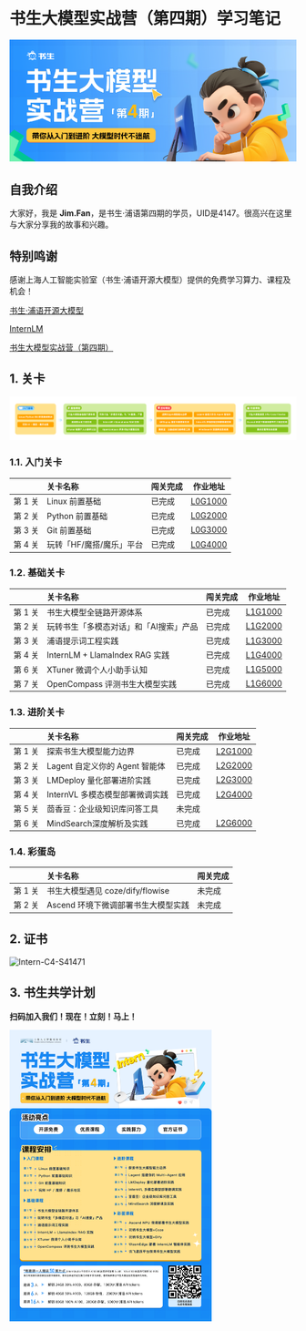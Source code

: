 # 书生大模型实战营（第四期）学习笔记

![icamp4](./assets/cf5eca85-bb13-4b96-aa54-b29fa40d36b7.png)

## 自我介绍

大家好，我是 **Jim.Fan**，是书生·浦语第四期的学员，UID是4147。很高兴在这里与大家分享我的故事和兴趣。

##  特别鸣谢

感谢上海人工智能实验室（书生·浦语开源大模型）提供的免费学习算力、课程及机会！

[书生·浦语开源大模型](https://github.com/InternLM/InternLM)

[InternLM](https://github.com/InternLM/InternLM)

[书生大模型实战营（第四期）](https://github.com/InternLM/Tutorial)

## 1. 关卡

![update](./assets/1f65a77a-3490-47ff-b408-be6d7a190802.png)

### 1.1. 入门关卡

|         | 关卡名称                 | 闯关完成 | 作业地址                                                     |
| :------ | :----------------------- | :------- | ------------------------------------------------------------ |
| 第 1 关 | Linux 前置基础           | 已完成   | [L0G1000](https://github.com/gcfan0813/InternLM-Study/tree/main/L0-%E5%85%A5%E9%97%A8%E5%B2%9B/L0G1000) |
| 第 2 关 | Python 前置基础          | 已完成   | [L0G2000](https://github.com/gcfan0813/InternLM-Study/tree/main/L0-%E5%85%A5%E9%97%A8%E5%B2%9B/L0G2000) |
| 第 3 关 | Git 前置基础             | 已完成   | [L0G3000](https://github.com/gcfan0813/InternLM-Study/tree/main/L0-%E5%85%A5%E9%97%A8%E5%B2%9B/L0G3000) |
| 第 4 关 | 玩转「HF/魔搭/魔乐」平台 | 已完成   | [L0G4000](https://github.com/gcfan0813/InternLM-Study/tree/main/L0-%E5%85%A5%E9%97%A8%E5%B2%9B/L0G4000) |

### 1.2. 基础关卡


|         | 关卡名称                               | 闯关完成 | 作业地址                                                     |
| :------ | :------------------------------------- | :------- | ------------------------------------------------------------ |
| 第 1 关 | 书生大模型全链路开源体系               | 已完成   | [L1G1000](https://github.com/gcfan0813/InternLM-Study/tree/main/L1-%E5%9F%BA%E7%A1%80%E5%B2%9B/L1G1000) |
| 第 2 关 | 玩转书生「多模态对话」和「AI搜索」产品 | 已完成   | [L1G2000](https://github.com/gcfan0813/InternLM-Study/tree/main/L1-%E5%9F%BA%E7%A1%80%E5%B2%9B/L1G2000) |
| 第 3 关 | 浦语提示词工程实践                     | 已完成   | [L1G3000](https://github.com/gcfan0813/InternLM-Study/tree/main/L1-%E5%9F%BA%E7%A1%80%E5%B2%9B/L1G3000) |
| 第 4 关 | InternLM + LlamaIndex RAG 实践         | 已完成   | [L1G4000](https://github.com/gcfan0813/InternLM-Study/tree/main/L1-%E5%9F%BA%E7%A1%80%E5%B2%9B/L1G4000) |
| 第 6 关 | XTuner 微调个人小助手认知              | 已完成   | [L1G5000](https://github.com/gcfan0813/InternLM-Study/tree/main/L1-%E5%9F%BA%E7%A1%80%E5%B2%9B/L1G5000) |
| 第 7 关 | OpenCompass 评测书生大模型实践         | 已完成   | [L1G6000](https://github.com/gcfan0813/InternLM-Study/tree/main/L1-%E5%9F%BA%E7%A1%80%E5%B2%9B/L1G6000) |



### 1.3. 进阶关卡

|         | 关卡名称                        | 闯关完成 | 作业地址                                                     |
| :------ | :------------------------------ | :------- | ------------------------------------------------------------ |
| 第 1 关 | 探索书生大模型能力边界          | 已完成   | [L2G1000](https://github.com/gcfan0813/InternLM-Study/tree/main/L2-%E8%BF%9B%E9%98%B6%E5%B2%9B/L2G1000) |
| 第 2 关 | Lagent 自定义你的 Agent 智能体  | 已完成   | [L2G2000](https://github.com/gcfan0813/InternLM-Study/tree/main/L2-%E8%BF%9B%E9%98%B6%E5%B2%9B/L2G2000) |
| 第 3 关 | LMDeploy 量化部署进阶实践       | 已完成   | [L2G3000](https://github.com/gcfan0813/InternLM-Study/tree/main/L2-%E8%BF%9B%E9%98%B6%E5%B2%9B/L2G3000) |
| 第 4 关 | InternVL 多模态模型部署微调实践 | 已完成   | [L2G4000](https://github.com/gcfan0813/InternLM-Study/tree/main/L2-%E8%BF%9B%E9%98%B6%E5%B2%9B/L2G4000) |
| 第 5 关 | 茴香豆：企业级知识库问答工具    | 未完成   |                                                              |
| 第 6 关 | MindSearch深度解析及实践        | 已完成   | [L2G6000](https://github.com/gcfan0813/InternLM-Study/tree/main/L2-%E8%BF%9B%E9%98%B6%E5%B2%9B/L2G6000) |

### 1.4. 彩蛋岛

|         | 关卡名称                            | 闯关完成 |
| :------ | :---------------------------------- | :------- |
| 第 1 关 | 书生大模型遇见 coze/dify/flowise    | 未完成   |
| 第 2 关 | Ascend 环境下微调部署书生大模型实践 | 未完成   |

## 2. 证书

![Intern-C4-S41471](./assets/Intern-C4-S41471.png)

## 3. 书生共学计划

**扫码加入我们！现在！立刻！马上！**

<img src="./assets/fc8d7ac4bd88152b977f6039ec5f6fe.png" alt="fc8d7ac4bd88152b977f6039ec5f6fe" style="zoom:50%;" />




